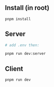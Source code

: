 ## Install (in root)

```zsh
pnpm install
```

## Server

```zsh
# add .env then:

pnpm run dev:server
```

## Client

```zsh
pnpm run dev
```

